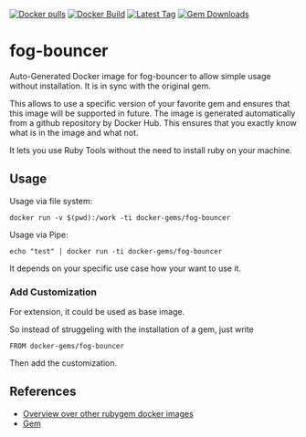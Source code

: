 [![Docker pulls](https://img.shields.io/docker/pulls/rubygem/fog-bouncer.svg)](https://hub.docker.com/r/rubygem/fog-bouncer/)
[![Docker Build](https://img.shields.io/docker/automated/rubygem/fog-bouncer.svg)](https://hub.docker.com/r/rubygem/fog-bouncer/)
[![Latest Tag](https://img.shields.io/github/tag/docker-rubygem/fog-bouncer.svg)](https://hub.docker.com/r/rubygem/fog-bouncer/)
[![Gem Downloads](https://img.shields.io/gem/dt/fog-bouncer.svg)](https://rubygems.org/gems/fog-bouncer/)
# fog-bouncer

Auto-Generated Docker image for fog-bouncer to allow simple usage without installation.
It is in sync with the original gem.

This allows to use a specific version of your favorite gem and ensures that this image will be supported in future.
The image is generated automatically from a github repository by Docker Hub.
This ensures that you exactly know what is in the image and what not.

It lets you use Ruby Tools without the need to install ruby on your machine.

## Usage

Usage via file system:

`docker run -v $(pwd):/work -ti docker-gems/fog-bouncer`

Usage via Pipe:

`echo "test" | docker run -ti docker-gems/fog-bouncer`

It depends on your specific use case how your want to use it.

### Add Customization

For extension, it could be used as base image.

So instead of struggeling with the installation of a gem, just write

`FROM docker-gems/fog-bouncer`

Then add the customization.

## References

 - [Overview over other rubygem docker images](https://github.com/thinkbot/docker-rubygem)
 - [Gem](https://rubygems.org/gems/fog-bouncer/)
